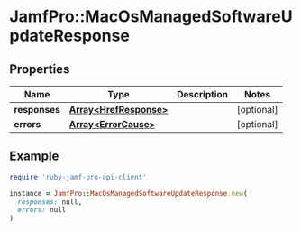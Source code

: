 # JamfPro::MacOsManagedSoftwareUpdateResponse

## Properties

| Name | Type | Description | Notes |
| ---- | ---- | ----------- | ----- |
| **responses** | [**Array&lt;HrefResponse&gt;**](HrefResponse.md) |  | [optional] |
| **errors** | [**Array&lt;ErrorCause&gt;**](ErrorCause.md) |  | [optional] |

## Example

```ruby
require 'ruby-jamf-pro-api-client'

instance = JamfPro::MacOsManagedSoftwareUpdateResponse.new(
  responses: null,
  errors: null
)
```


